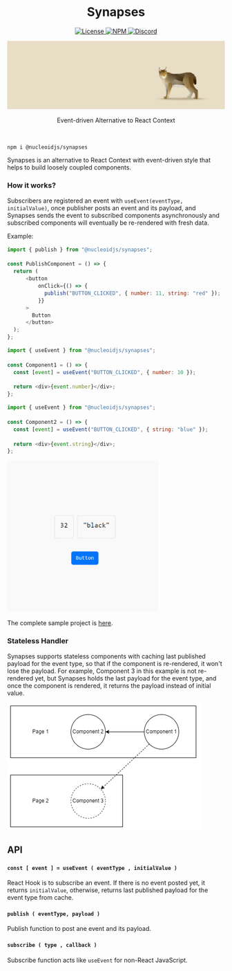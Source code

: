 <h1 align="center">Synapses</h1>

<p align="center">
  <a href="https://www.apache.org/licenses/LICENSE-2.0">
    <img src="https://img.shields.io/badge/Apache-2.0-yellow?style=for-the-badge&logo=apache" alt="License" />
  </a>
  <a href="https://www.npmjs.com/package/@nucleoidjs/synapses">
    <img src="https://img.shields.io/badge/NPM-red?style=for-the-badge&logo=npm" alt="NPM" />
  </a>
  <a href="https://discord.com/invite/eWXFCCuU5y">
    <img src="https://img.shields.io/badge/Discord-lightgrey?style=for-the-badge&logo=discord" alt="Discord" />
  </a>
</p>

[![Banner](.github/media/banner.png)](http://nucleoid.com/)

<p align="center">
  Event-driven Alternative to React Context
</p>

<br/>

```shell
npm i @nucleoidjs/synapses
```

Synapses is an alternative to React Context with event-driven style that helps to build  loosely coupled components.

### How it works?

Subscribers are registered an event with `useEvent(eventType, initialValue)`, once publisher posts an event and its payload, and Synapses sends the event to subscribed components asynchronously and subscribed components will eventually be re-rendered with fresh data.


Example:
```javascript
import { publish } from "@nucleoidjs/synapses";

const PublishComponent = () => {
  return (
      <button
          onClick={() => {
            publish("BUTTON_CLICKED", { number: 11, string: "red" });
          }}
      >
        Button
      </button>
  );
};
```

```javascript
import { useEvent } from "@nucleoidjs/synapses";

const Component1 = () => {
  const [event] = useEvent("BUTTON_CLICKED", { number: 10 });

  return <div>{event.number}</div>;
};
```

```javascript
import { useEvent } from "@nucleoidjs/synapses";

const Component2 = () => {
  const [event] = useEvent("BUTTON_CLICKED", { string: "blue" });

  return <div>{event.string}</div>;
};
```

<img src=".github/media/sample.gif" alt="Sample Synapses" width="350" />

The complete sample project is [here](./sample).

### Stateless Handler

Synapses supports stateless components with caching last published payload for the event type, so that if the component is re-rendered, it won't lose the payload. For example, Component 3 in this example is not re-rendered yet, but Synapses holds the last payload for the event type, and once the component is rendered, it returns the payload instead of initial value.

![Synapses Diagram](.github/media/synapses.drawio.png)

## API

#### `const [ event ] = useEvent ( eventType , initialValue )`

React Hook is to subscribe an event. If there is no event posted yet, it returns `initialValue`, otherwise, returns last published payload for the event type from cache.

#### `publish ( eventType, payload )`

Publish function to post ane event and its payload.

#### `subscribe ( type , callback )`

Subscribe function acts like `useEvent` for non-React JavaScript.
